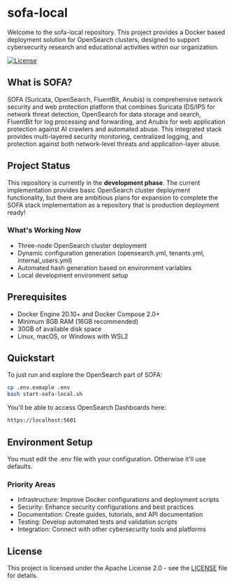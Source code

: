 # sofa-local

Welcome to the sofa-local repository. This project provides a Docker based deployment solution for OpenSearch clusters, designed to support cybersecurity research and educational activities within our organization.

[![License](https://img.shields.io/badge/License-Apache%202.0-blue.svg)](https://opensource.org/licenses/Apache-2.0)

## What is SOFA?
SOFA (Suricata, OpenSearch, FluentBit, Anubis) is comprehensive network security and web protection platform that combines Suricata IDS/IPS for network threat detection, OpenSearch for data storage and search, FluentBit for log processing and forwarding, and Anubis for web application protection against AI crawlers and automated abuse. This integrated stack provides multi-layered security monitoring, centralized logging, and protection against both network-level threats and application-layer abuse.

## Project Status

This repository is currently in the **development phase**. The current implementation provides basic OpenSearch cluster deployment functionality, but there are ambitious plans for expansion to complete the SOFA stack implementation as a repository that is production deployment ready!

### What's Working Now
- Three-node OpenSearch cluster deployment
- Dynamic configuration generation (opensearch.yml, tenants.yml, internal_users.yml)
- Automated hash generation based on environment variables
- Local development environment setup

## Prerequisites
- Docker Engine 20.10+ and Docker Compose 2.0+
- Minimum 8GB RAM (16GB recommended)
- 30GB of available disk space
- Linux, macOS, or Windows with WSL2

## Quickstart

To just run and explore the OpenSearch part of SOFA:
```zsh
cp .env.exmaple .env
bash start-sofa-local.sh
```

You'll be able to access OpenSearch Dashboards here:
```zsh
https://localhost:5601
```

## Environment Setup
You must edit the .env file with your configuration. Otherwise it'll use defaults.

### Priority Areas
- Infrastructure: Improve Docker configurations and deployment scripts
- Security: Enhance security configurations and best practices
- Documentation: Create guides, tutorials, and API documentation
- Testing: Develop automated tests and validation scripts
- Integration: Connect with other cybersecurity tools and platforms

## License

This project is licensed under the Apache License 2.0 - see the [LICENSE](LICENSE) file for details.


